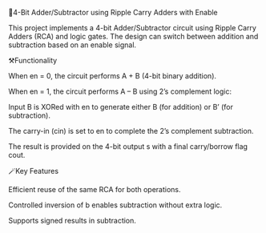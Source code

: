 🎯4-Bit Adder/Subtractor using Ripple Carry Adders with Enable

This project implements a 4-bit Adder/Subtractor circuit using Ripple Carry Adders (RCA) and logic gates. The design can switch between addition and subtraction based on an enable signal.

⚒️Functionality

When en = 0, the circuit performs A + B (4-bit binary addition).

When en = 1, the circuit performs A – B using 2’s complement logic:

Input B is XORed with en to generate either B (for addition) or B’ (for subtraction).

The carry-in (cin) is set to en to complete the 2’s complement subtraction.

The result is provided on the 4-bit output s with a final carry/borrow flag cout.

🪄Key Features

Efficient reuse of the same RCA for both operations.

Controlled inversion of b enables subtraction without extra logic.

Supports signed results in subtraction.
